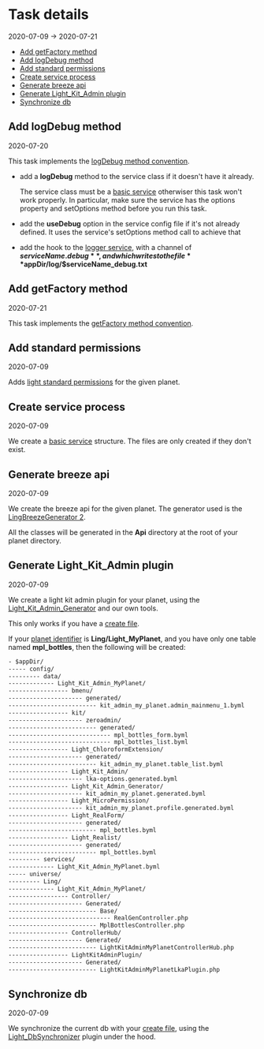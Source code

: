 Task details
=============
2020-07-09 -> 2020-07-21



- [Add getFactory method](#add-getfactory-method)
- [Add logDebug method](#add-logdebug-method)
- [Add standard permissions](#add-standard-permissions)
- [Create service process](#create-service-process)
- [Generate breeze api](#generate-breeze-api)
- [Generate Light_Kit_Admin plugin](#generate-light_kit_admin-plugin)
- [Synchronize db](#synchronize-db)




Add logDebug method
-----------
2020-07-20


This task implements the [logDebug method convention](https://github.com/lingtalfi/Light_DeveloperWizard/blob/master/doc/pages/conventions.md#logdebug-method).


- add a **logDebug** method to the service class if it doesn't have it already.

    The service class must be a [basic service](https://github.com/lingtalfi/Light_DeveloperWizard/blob/master/doc/pages/conventions.md#basic-service)
    otherwiser this task won't work properly. In particular, make sure the service has the options property and setOptions method before
    you run this task.
    
- add the **useDebug** option in the service config file if it's not already defined. It uses the service's setOptions method call to achieve that    
- add the hook to the [logger service](https://github.com/lingtalfi/Light_Logger), with a channel of **$serviceName.debug**, 
    and which writes to the file **$appDir/log/$serviceName_debug.txt**    



Add getFactory method
-----------
2020-07-21


This task implements the [getFactory method convention](https://github.com/lingtalfi/Light_DeveloperWizard/blob/master/doc/pages/conventions.md#getfactory-method).






Add standard permissions
-----------
2020-07-09

Adds [light standard permissions](https://github.com/lingtalfi/TheBar/blob/master/discussions/light-standard-permissions.md) for the given planet.




Create service process
----------
2020-07-09



We create a [basic service](https://github.com/lingtalfi/Light_DeveloperWizard/blob/master/doc/pages/conventions.md#basic-service) structure.
The files are only created if they don't exist.




Generate breeze api
----------
2020-07-09


We create the breeze api for the given planet.
The generator used is the [LingBreezeGenerator 2](https://github.com/lingtalfi/Light_BreezeGenerator/blob/master/doc/pages/ling-breeze-generator-2.md).

All the classes will be generated in the **Api** directory at the root of your planet directory.



Generate Light_Kit_Admin plugin
----------
2020-07-09


We create a light kit admin plugin for your planet, using the [Light_Kit_Admin_Generator](https://github.com/lingtalfi/Light_Kit_Admin_Generator) and our own tools.

This only works if you have a [create file](https://github.com/lingtalfi/TheBar/blob/master/discussions/create-file.md).


If your [planet identifier](https://github.com/lingtalfi/UniverseTools/blob/master/doc/pages/nomenclature.md#planet-identifier) is **Ling/Light_MyPlanet**, and you have only one table named **mpl_bottles**, then the following will be created:


```txt
- $appDir/
----- config/
--------- data/
------------- Light_Kit_Admin_MyPlanet/
----------------- bmenu/
--------------------- generated/
------------------------- kit_admin_my_planet.admin_mainmenu_1.byml
----------------- kit/
--------------------- zeroadmin/
------------------------- generated/
----------------------------- mpl_bottles_form.byml
----------------------------- mpl_bottles_list.byml
----------------- Light_ChloroformExtension/
--------------------- generated/
------------------------- kit_admin_my_planet.table_list.byml
----------------- Light_Kit_Admin/
--------------------- lka-options.generated.byml
----------------- Light_Kit_Admin_Generator/
--------------------- kit_admin_my_planet.generated.byml
----------------- Light_MicroPermission/
--------------------- kit_admin_my_planet.profile.generated.byml
----------------- Light_RealForm/
--------------------- generated/
------------------------- mpl_bottles.byml
----------------- Light_Realist/
--------------------- generated/
------------------------- mpl_bottles.byml
--------- services/
------------- Light_Kit_Admin_MyPlanet.byml
----- universe/
--------- Ling/
------------- Light_Kit_Admin_MyPlanet/
----------------- Controller/
--------------------- Generated/
------------------------- Base/
----------------------------- RealGenController.php
------------------------- MplBottlesController.php
----------------- ControllerHub/
--------------------- Generated/
------------------------- LightKitAdminMyPlanetControllerHub.php
----------------- LightKitAdminPlugin/
--------------------- Generated/
------------------------- LightKitAdminMyPlanetLkaPlugin.php
```



Synchronize db 
--------
2020-07-09


We synchronize the current db with your [create file](https://github.com/lingtalfi/TheBar/blob/master/discussions/create-file.md), using the
[Light_DbSynchronizer](https://github.com/lingtalfi/Light_DbSynchronizer/) plugin under the hood.



